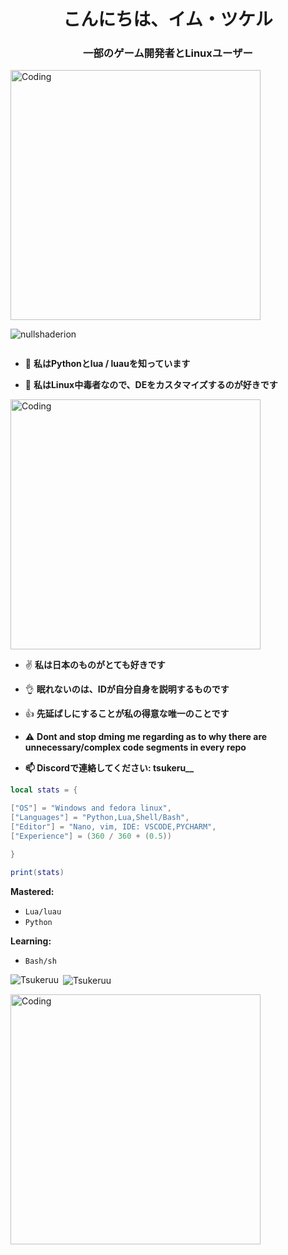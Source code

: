 <h1 align="center">こんにちは、イム・ツケル</h1>
<h3 align="center">一部のゲーム開発者とLinuxユーザー</h3>
<img align="center" alt="Coding" width="400" src="https://th.bing.com/th/id/R.b90acfa130e90e678cf51941d196448f?rik=vROLmixwqb4u%2bA&pid=ImgRaw&r=0">


<p align="left"> <img src="https://komarev.com/ghpvc/?username=nullshaderion&label=Profile%20views&color=0e75b6&style=flat" alt="nullshaderion" /> </p>


<p align="left"> <a href="https://twitter.com/" target="blank"><img src="https://img.shields.io/twitter/follow/?logo=twitter&style=for-the-badge" alt="" /></a> </p>

- 💯 **私はPythonとlua / luauを知っています**

- 💬 **私はLinux中毒者なので、DEをカスタマイズするのが好きです**

<img align="center" alt="Coding" width="400" src="https://media.tenor.com/25SRIrKFyRQAAAAC/tokyo-japan.gif">

- ✌️ **私は日本のものがとても好きです**

- 👌 **眠れないのは、IDが自分自身を説明するものです**
  
- 👍 **先延ばしにすることが私の得意な唯一のことです**

- ⚠️ **Dont and stop dming me regarding as to why there are unnecessary/complex code segments in every repo**

- **📫 Discordで連絡してください: tsukeru__**

```lua
local stats = {

["OS"] = "Windows and fedora linux",
["Languages"] = "Python,Lua,Shell/Bash",
["Editor"] = "Nano, vim, IDE: VSCODE,PYCHARM",
["Experience"] = (360 / 360 + (0.5))

}

print(stats)
```


**Mastered:**
 - ```Lua/luau```
 - ```Python```

**Learning:**
 - ```Bash/sh```

<p><img align="left" src="https://github-readme-stats.vercel.app/api/top-langs?username=Tsukeruu&show_icons=true&locale=en&layout=compact" alt="Tsukeruu" /></p>

<p>&nbsp;<img align="center" src="https://github-readme-stats.vercel.app/api?username=Tsukeruu&show_icons=true&locale=en" alt="Tsukeruu" /></p>

<img align="left" alt="Coding" width="400" src="https://i.pinimg.com/originals/8d/48/1e/8d481ee1eff63f9e2516b06588863722.gif">

